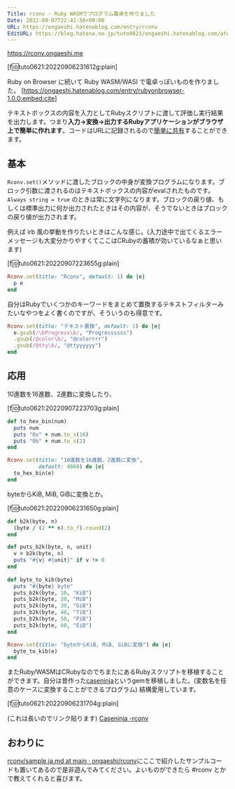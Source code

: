 ```yaml
---
Title: rconv - Ruby WASMでプログラム電卓を作りました
Date: 2022-09-07T22:41:58+09:00
URL: https://ongaeshi.hatenablog.com/entry/rconv
EditURL: https://blog.hatena.ne.jp/tuto0621/ongaeshi.hatenablog.com/atom/entry/4207112889915709104
---
```


https://rconv.ongaeshi.me

[f:id:tuto0621:20220906231612g:plain]

Ruby on Browser に続いて Ruby WASM/WASI で電卓っぽいものを作りました。
[https://ongaeshi.hatenablog.com/entry/rubyonbrowser-1.0.0:embed:cite]

テキストボックスの内容を入力としてRubyスクリプトに渡して評価し実行結果を出力します。つまり**入力→変換→出力するRubyアプリケーションがブラウザ上で簡単に作れます**。コードはURLに記録されるので[簡単に共有](https://rconv.ongaeshi.me/?q=MQAgFgLhAODOBcB6RBHAlmiBDAdAYwHsBbRAazFlMUwFMjZEATARgFYAzV1gBgDYOATHl7csWACzcBjAFB4ANlliwQAWSzQZIEAEEAMgEkAagFEQAXhDMtIACImdt7Ze4ybjGuxAKaWAE422qDQAK4QsABEADo0ANoAEjGxAgBWETY0AHay7p4gaJmYaFjyaABeNAAUAB4AciFEADQgAJ71TfmwAEpY2cQWIOwlsDQAlIHaAAJEGgOxALoTIJN1DQOrREuTbWuWO5va2pXcOKcbozi%2BeGAgAN4APmj3S8sz0LFo83OLh4fHpzh9hcrjcHilnr9ftMNB95rEUl9LGhur1GP0APwgPyoyr6YxmADUVlGIHgdgcTlAgCpzQABdoArBkAdgyAcwZsdlKgJxpCQABfCa87RZHLaDxeADmNAgAGVsBAqmhmilOYdQIA9hkAJQyAKYZAJ0MgHsGQCyiYB0JUASQyAGP1ALEMgGkGQCRDIBaqMAAQzMwryQCDDIByhkAwwyAeoZABYMgCCGQAOrnTANEMgCAGQASioBrBkAJmmANE0JmgvGgQAAeEDcED3e4gFIptMvPwSkJ%2BTLkxwTQVuX4J14wz44J3ol6l2zl%2BSwavQ96feHzetoeSNrnN1sjJud2E98vZDLT3JiiWShoADlqNDQorAACMCH4wAQCIxKvLs0rtLBdnnfueiANryAieKpTK5SAALRWBWnkB3yx3h8L58j3vD8TwmH9vzWf8nywWUj2aX4c3fZgv3Av8QEfaUYLleDDhzIlkLAi80IwwCkyQhU32JQib1-SD0IArCgPwiikJQoi6JIxiyJAvCqKvdibygzDYKTZjs2AgiBVnYU8hCaBGCwiZMhoAB3dRoG%2BCZ-lOFZ2mBLBrjuR4IUhZS1NrREQAWF5tJwbY9MuAzQXucEmxAMz1InBEBjwEo8FXFThOw0CuX5Q4wqmN4Bg8jQZyFEARW8PyAqCuCQsOWBnwGcduwRaiBgw5dV3XLcdz3A80sVeMvAyrLzEsexHBAAAyZqIJoywAGYmzxUwR2rTKsIsSxerMVqQEqH9LAEDMsymkBOq-Q5Rv6rxBtlYbdEMUwWraya1mTSxJK5RqW1%2BGg2wGuqRu2sa2rvAA%2BSxxCbU6RxoJt1o%2B87pyk%2BLEsYbEVImHx-C0k4dPORzrgeJ4bIhuygWhsAwRMrkOzeLzEQaik3O0aA-AKCAQAiAB9dIhxAC7R0p-HCcyYmIkmCmhwrUKXlCcIQAAcm5vk4srBK8hGaCRIVZovqWnK4W839nwFudOhMaoIAKPBVYITIlmAABCTscHYRQoCyHA72vHUBBwcRrSZQB1BkAfQYQ0AGwYLUAYwZ7a2N4DaN2VMhwAoUhodXKngAkSXqy8qenCsZCiyx1PrVTKiXRoRGaCA-BCMYZBLI63C6QhMgAN1NiVKlViB5BoMkIgLzWi4iZoRSwEJ5AgMlkISggMxoEzqxoTbXF%2BOO1A0ROVOT1PuHTzOxhAJSBmsAU22%2Bw4SwJPPh7HuSFNlBX8fcmwvcBrBgYrIA)することができます。

## 基本
`Rconv.set()`メソッドに渡したブロックの中身が変換プログラムになります。ブロック引数に渡されるのはテキストボックスの内容がevalされたものです。`Always string = true` のときは常に文字列になります。ブロックの戻り値、もしくは標準出力に何か出力されたときはその内容が、そうでないときはブロックの戻り値が出力されます。

例えば irb 風の挙動を作りたいときはこんな感じ。(入力途中で出てくるエラーメッセージも大変分かりやすくてここはCRubyの蓄積が効いているなぁと思います)

[f:id:tuto0621:20220907223655g:plain]

```ruby
Rconv.set(title: "Rconv", default: 1) do |e|
  p e
end
```

自分はRubyでいくつかのキーワードをまとめて置換するテキストフィルターみたいなやつをよく書くのですが、そういうのも得意です。

```ruby
Rconv.set(title: "テキスト置換", default: 1) do |e|
  e.gsub(/\bProgress\b/, "Progressssss")
  .gsub(/@color\b/, "@colorrrr")
  .gsub(/@tty\b/, "@ttyyyyyy")
end
```

## 応用
10進数を16進数、2進数に変換したり、

[f:id:tuto0621:20220907223703g:plain]

```ruby
def to_hex_bin(num)
  puts num
  puts "0x" + num.to_s(16)
  puts "0b" + num.to_s(2)
end

Rconv.set(title: "10進数を16進数、2進数に変換",
          default: 4660) do |e|
  to_hex_bin(e)
end
```

byteからKiB, MiB, GiBに変換とか。

[f:id:tuto0621:20220906231650g:plain]

```ruby
def b2k(byte, n)
  (byte / (2 ** n).to_f).round(2)
end

def puts_b2k(byte, n, unit)
  v = b2k(byte, n)
  puts "#{v} #{unit}" if v != 0
end
  
def byte_to_kib(byte)
  puts "#{byte} byte"
  puts_b2k(byte, 10, "KiB")
  puts_b2k(byte, 20, "MiB")
  puts_b2k(byte, 30, "GiB")
  puts_b2k(byte, 40, "TiB")
  puts_b2k(byte, 50, "PiB")
  puts_b2k(byte, 60, "EiB")
end

Rconv.set(title: "byteからKiB, MiB, GiBに変換") do |e|
  byte_to_kib(e)
end
```

またRuby/WASMはCRubyなのでちまたにあるRubyスクリプトを移植することができます。自分は昔作った[caseninja](https://github.com/ongaeshi/caseninja)というgemを移植しました。(変数名を任意のケースに変換することができるプログラム) 結構愛用しています。

[f:id:tuto0621:20220906231704g:plain]

(これは長いのでリンク貼ります) [Caseninja -rconv](https://rconv.ongaeshi.me/?q=LYewJgrgNgpgBAYQIYGcYDsCW6BWSBQccoksA%2BgGYToDGALpiOvoXGDBXHSGQBaq8AFHRgAPOgEpWRAN7SicdCABOwJFABcXHktXrhYyQBp5RGv2xbuZc0mwHxEkwoUp0SANYwrPN55gOxqZwNEjAMJraNmERgU7BAA6ooZHWSSgpcc4ucBAJtpZReQXoWcF5fl4%2BZBXuXmUuAL6sGGAsROyc1rpqUHHyPeqYAF4BIo4t6G2snVEl-S6DUCNjhhIAdADmKBAARoIARHAHRscAtAdSRK3tbBxRlasTiyq9K3FbO-tHJ8dkl5Nph17tZQuE%2BuNJPI0sl9JCNl9BAB6dZIiRwGRwAAkADJ1mAQAB3WioeDNa5TW6zGEZOFrAavIajD4oBLLOjrNQJDFwAA%2BMF5cBg61CCUwdCZZPWOBA2EBVJBPGKFlK8OhPHm8PWxVJ8qIM0VNQSjwWCmsJq1OrQ8oNnCW7zVLkhcAAvFxDOsUHRlJgEvJ5JguoZXQA-OBI8PBSH4okk60uCIoQPu8Sh8NnJFRj3bPaHC6nH4bAnE0LxhSJ5POl1hpFkTM5FMcnPff4F45F2OlmDyRPdhvR1ns5GCAD8LoA2gBBM4ALQAuhI0dLZaVCzGS7qE5SKW0bvgAEo0JgAN09MDownFsC0B2QaCwuCQv06SGgdBvFBAIAAQkhlL-hl%2BdRCSQABPFAyC9H10E2KxlAgGB0QJPkBVYBIIDoFBEFJB88HWax%2BBQIREPWY91AQlB8BuIA)

## おわりに
[rconv/sample.ja.md at main · ongaeshi/rconv](https://github.com/ongaeshi/rconv/blob/main/sample/sample.ja.md)にここで紹介したサンプルコードも置いてあるので是非遊んでみてください。よいものができたら #rconv とかで教えてくれると喜びます。

